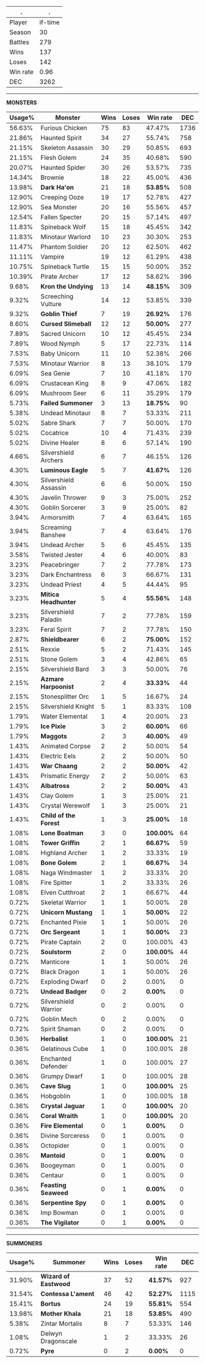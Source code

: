.|.
|-|-
Player|if-time
Season|30
Battles|279
Wins|137
Loses|142
Win rate|0.96
DEC|3262

---
**MONSTERS**

Usage%|Monster|Wins|Loses|Win rate|DEC|
-|-|-|-|-|-|
56.63%|Furious Chicken|75|83|47.47%|1736|
21.86%|Haunted Spirit|34|27|55.74%|758|
21.15%|Skeleton Assassin|30|29|50.85%|693|
21.15%|Flesh Golem|24|35|40.68%|590|
20.07%|Haunted Spider|30|26|53.57%|735|
14.34%|Brownie|18|22|45.00%|436|
13.98%|**Dark Ha'on**|21|18|**53.85%**|508|
12.90%|Creeping Ooze|19|17|52.78%|427|
12.90%|Sea Monster|20|16|55.56%|457|
12.54%|Fallen Specter|20|15|57.14%|497|
11.83%|Spineback Wolf|15|18|45.45%|342|
11.83%|Minotaur Warlord|10|23|30.30%|253|
11.47%|Phantom Soldier|20|12|62.50%|462|
11.11%|Vampire|19|12|61.29%|438|
10.75%|Spineback Turtle|15|15|50.00%|352|
10.39%|Pirate Archer|17|12|58.62%|396|
9.68%|**Kron the Undying**|13|14|**48.15%**|309|
9.32%|Screeching Vulture|14|12|53.85%|339|
9.32%|**Goblin Thief**|7|19|**26.92%**|176|
8.60%|**Cursed Slimeball**|12|12|**50.00%**|277|
7.89%|Sacred Unicorn|10|12|45.45%|234|
7.89%|Wood Nymph|5|17|22.73%|114|
7.53%|Baby Unicorn|11|10|52.38%|266|
7.53%|Minotaur Warrior|8|13|38.10%|179|
6.09%|Sea Genie|7|10|41.18%|170|
6.09%|Crustacean King|8|9|47.06%|182|
6.09%|Mushroom Seer|6|11|35.29%|179|
5.73%|**Failed Summoner**|3|13|**18.75%**|90|
5.38%|Undead Minotaur|8|7|53.33%|211|
5.02%|Sabre Shark|7|7|50.00%|170|
5.02%|Cocatrice|10|4|71.43%|239|
5.02%|Divine Healer|8|6|57.14%|190|
4.66%|Silvershield Archers|6|7|46.15%|126|
4.30%|**Luminous Eagle**|5|7|**41.67%**|126|
4.30%|Silvershield Assassin|6|6|50.00%|150|
4.30%|Javelin Thrower|9|3|75.00%|252|
4.30%|Goblin Sorcerer|3|9|25.00%|82|
3.94%|Armorsmith|7|4|63.64%|165|
3.94%|Screaming Banshee|7|4|63.64%|176|
3.94%|Undead Archer|5|6|45.45%|135|
3.58%|Twisted Jester|4|6|40.00%|83|
3.23%|Peacebringer|7|2|77.78%|173|
3.23%|Dark Enchantress|6|3|66.67%|131|
3.23%|Undead Priest|4|5|44.44%|95|
3.23%|**Mitica Headhunter**|5|4|**55.56%**|148|
3.23%|Silvershield Paladin|7|2|77.78%|159|
3.23%|Feral Spirit|7|2|77.78%|150|
2.87%|**Shieldbearer**|6|2|**75.00%**|152|
2.51%|Rexxie|5|2|71.43%|145|
2.51%|Stone Golem|3|4|42.86%|65|
2.15%|Silvershield Bard|3|3|50.00%|76|
2.15%|**Azmare Harpoonist**|2|4|**33.33%**|44|
2.15%|Stonesplitter Orc|1|5|16.67%|24|
2.15%|Silvershield Knight|5|1|83.33%|108|
1.79%|Water Elemental|1|4|20.00%|23|
1.79%|**Ice Pixie**|3|2|**60.00%**|66|
1.79%|**Maggots**|2|3|**40.00%**|49|
1.43%|Animated Corpse|2|2|50.00%|54|
1.43%|Electric Eels|2|2|50.00%|50|
1.43%|**War Chaang**|2|2|**50.00%**|42|
1.43%|Prismatic Energy|2|2|50.00%|63|
1.43%|**Albatross**|2|2|**50.00%**|43|
1.43%|Clay Golem|1|3|25.00%|21|
1.43%|Crystal Werewolf|1|3|25.00%|21|
1.43%|**Child of the Forest**|1|3|**25.00%**|18|
1.08%|**Lone Boatman**|3|0|**100.00%**|64|
1.08%|**Tower Griffin**|2|1|**66.67%**|59|
1.08%|Highland Archer|1|2|33.33%|19|
1.08%|**Bone Golem**|2|1|**66.67%**|34|
1.08%|Naga Windmaster|1|2|33.33%|20|
1.08%|Fire Spitter|1|2|33.33%|26|
1.08%|Elven Cutthroat|2|1|66.67%|44|
0.72%|Skeletal Warrior|1|1|50.00%|28|
0.72%|**Unicorn Mustang**|1|1|**50.00%**|22|
0.72%|Enchanted Pixie|1|1|50.00%|26|
0.72%|**Orc Sergeant**|1|1|**50.00%**|23|
0.72%|Pirate Captain|2|0|100.00%|43|
0.72%|**Soulstorm**|2|0|**100.00%**|44|
0.72%|Manticore|1|1|50.00%|26|
0.72%|Black Dragon|1|1|50.00%|26|
0.72%|Exploding Dwarf|0|2|0.00%|0|
0.72%|**Undead Badger**|0|2|**0.00%**|0|
0.72%|Silvershield Warrior|0|2|0.00%|0|
0.72%|Goblin Mech|0|2|0.00%|0|
0.72%|Spirit Shaman|0|2|0.00%|0|
0.36%|**Herbalist**|1|0|**100.00%**|21|
0.36%|Gelatinous Cube|1|0|100.00%|28|
0.36%|Enchanted Defender|1|0|100.00%|27|
0.36%|Grumpy Dwarf|1|0|100.00%|28|
0.36%|**Cave Slug**|1|0|**100.00%**|25|
0.36%|Hobgoblin|1|0|100.00%|18|
0.36%|**Crystal Jaguar**|1|0|**100.00%**|20|
0.36%|**Coral Wraith**|1|0|**100.00%**|20|
0.36%|**Fire Elemental**|0|1|**0.00%**|0|
0.36%|Divine Sorceress|0|1|0.00%|0|
0.36%|Octopider|0|1|0.00%|0|
0.36%|**Mantoid**|0|1|**0.00%**|0|
0.36%|Boogeyman|0|1|0.00%|0|
0.36%|Centaur|0|1|0.00%|0|
0.36%|**Feasting Seaweed**|0|1|**0.00%**|0|
0.36%|**Serpentine Spy**|0|1|**0.00%**|0|
0.36%|Imp Bowman|0|1|0.00%|0|
0.36%|**The Vigilator**|0|1|**0.00%**|0|

---
**SUMMONERS**

Usage%|Summoner|Wins|Loses|Win rate|DEC|
-|-|-|-|-|-|
31.90%|**Wizard of Eastwood**|37|52|**41.57%**|927|
31.54%|**Contessa L'ament**|46|42|**52.27%**|1115|
15.41%|**Bortus**|24|19|**55.81%**|554|
13.98%|**Mother Khala**|21|18|**53.85%**|490|
5.38%|Zintar Mortalis|8|7|53.33%|146|
1.08%|Delwyn Dragonscale|1|2|33.33%|26|
0.72%|**Pyre**|0|2|**0.00%**|0|
